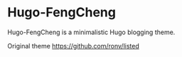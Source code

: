 # Hugo-FengCheng

Hugo-FengCheng is a minimalistic Hugo blogging theme.

Original theme https://github.com/ronv/listed
